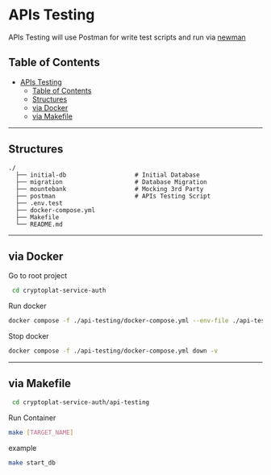 # APIs Testing

APIs Testing will use Postman for write test scripts and run via [newman](https://www.npmjs.com/package/newman)

## Table of Contents

- [APIs Testing](#apis-testing)
  - [Table of Contents](#table-of-contents)
  - [Structures](#structures)
  - [via Docker](#via-docker)
  - [via Makefile](#via-makefile)

---

## Structures

    ./
      ├── initial-db                   # Initial Database
      ├── migration                    # Database Migration
      ├── mountebank                   # Mocking 3rd Party
      ├── postman                      # APIs Testing Script
      ├── .env.test                    
      ├── docker-compose.yml
      ├── Makefile
      └── README.md

---

## via Docker

Go to root project

```bash
 cd cryptoplat-service-auth
```

Run docker
```bash
docker compose -f ./api-testing/docker-compose.yml --env-file ./api-testing/.env.test up --build -d
```

Stop docker

```bash
docker compose -f ./api-testing/docker-compose.yml down -v
```

---

## via Makefile

```bash
 cd cryptoplat-service-auth/api-testing
```

Run Container

```bash
make [TARGET_NAME]
```

example

```bash
make start_db
```
